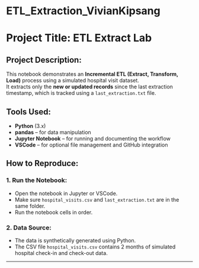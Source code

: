 # ETL_Extraction_VivianKipsang

# Project Title: ETL Extract Lab

## Project Description:
This notebook demonstrates an **Incremental ETL (Extract, Transform, Load)** process using a simulated hospital visit dataset.  
It extracts only the **new or updated records** since the last extraction timestamp, which is tracked using a `last_extraction.txt` file.

##  Tools Used:
- **Python** (3.x)
- **pandas** – for data manipulation
- **Jupyter Notebook** – for running and documenting the workflow
- **VSCode** – for optional file management and GitHub integration

##  How to Reproduce:

### 1. Run the Notebook:
- Open the notebook in Jupyter or VSCode.
- Make sure `hospital_visits.csv` and `last_extraction.txt` are in the same folder.
- Run the notebook cells in order.

### 2. Data Source:
- The data is synthetically generated using Python.
- The CSV file `hospital_visits.csv` contains 2 months of simulated hospital check-in and check-out data.

---